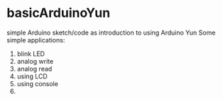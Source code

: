 # basicArduinoYun
simple Arduino sketch/code as introduction to using Arduino Yun 
Some simple applications:
1. blink LED
2. analog write
3. analog read
4. using LCD
5. using console
6. 
